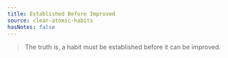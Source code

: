 ```yaml
---
title: Established Before Improved
source: clear-atomic-habits
hasNotes: false
---
```


> The truth is, a habit must be established before it can be improved.
